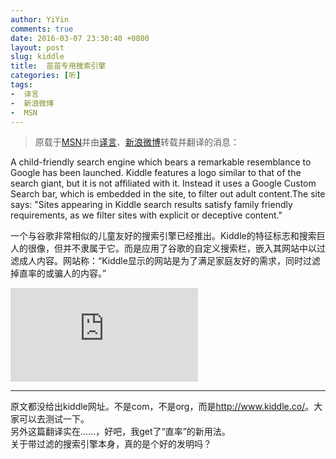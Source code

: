 ```yaml
---
author: YiYin
comments: true
date: 2016-03-07 23:30:40 +0800
layout: post
slug: kiddle
title:  苗苗专用搜索引擎
categories: [听]
tags:
-  译言
-  新浪微博
-  MSN
---
```


<div class="quote"> <blockquote>
    	原载于<a href="http://www.msn.com/en-us/news/technology/child-friendly-search-engine-kiddle-launched/ar-BBqbODf">MSN</a>并由<a href="http://article.yeeyan.org/view/154424/487158">译言</a>、<a href="http://weibo.com/1642294753/Dlbboxp37?from=singleweibo&mod=recommand_weibo&type=comment#_rnd1457363882202">新浪微博</a>转载并翻译的消息：
    </blockquote>
</div>

A child-friendly search engine which bears a remarkable resemblance to Google has been launched. Kiddle features a logo similar to that of the search giant, but it is not affiliated with it. Instead it uses a Google Custom Search bar, which is embedded in the site, to filter out adult content.The site says: "Sites appearing in Kiddle search results satisfy family friendly requirements, as we filter sites with explicit or deceptive content."

一个与谷歌非常相似的儿童友好的搜索引擎已经推出。Kiddle的特征标志和搜索巨人的很像，但并不隶属于它。而是应用了谷歌的自定义搜索栏，嵌入其网站中以过滤成人内容。网站称：“Kiddle显示的网站是为了满足家庭友好的需求，同时过滤掉直率的或骗人的内容。” 

![](http://img-s-msn-com.akamaized.net/tenant/amp/entityid/BBq8uJ0.img?h=351&w=624&m=6&q=60&o=f&l=f&x=803&y=501)


<hr/>
<div class="commentsonquote">
<div class="yiyin">原文都没给出kiddle网址。不是com，不是org，而是<a href="http://www.kiddle.co/">http://www.kiddle.co/</a>。大家可以去测试一下。<br/>
另外这篇翻译实在……，好吧，我get了“直率”的新用法。<br/>
关于带过滤的搜索引擎本身，真的是个好的发明吗？
</div>
</div>
